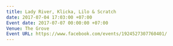 ```yaml
---
title: Lady River, Klicka, Lilo & Scratch
date: 2017-07-04 17:03:00 +07:00
Event date: 2017-07-07 00:00:00 +07:00
Venue: The Grove
Event URL: https://www.facebook.com/events/1924527307760401/
---
```


